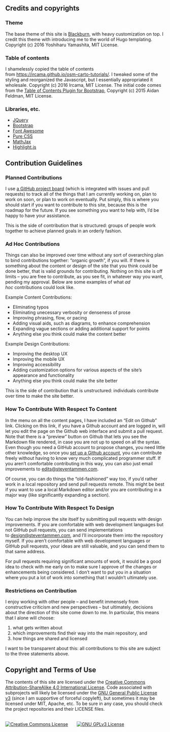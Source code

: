 ## Credits and copyrights

### Theme

The base theme of this site is [Blackburn](https://github.com/yoshiharuyamashita/blackburn), with heavy customization on top. I credit this theme with introducing me to the world of Hugo templating. Copyright (c) 2016 Yoshiharu Yamashita, MIT License.

### Table of contents

I shamelessly copied the table of contents from https://ircama.github.io/osm-carto-tutorials/. I tweaked some of the styling and reorganized the Javascript, but I essentially appropriated it wholesale. Copyright (c) 2016 Ircama, MIT License. The initial code comes from the [Table of Contents Plugin for Bootstrap](https://afeld.github.io/bootstrap-toc/), Copyright (c) 2015 Aidan Feldman, MIT License.

### Libraries, etc.

* [JQuery](https://jquery.com/)
* [Bootstrap](https://getbootstrap.com/)
* [Font Awesome](https://fontawesome.com/)
* [Pure CSS](https://purecss.io/)
* [MathJax](https://www.mathjax.org/)
* [Highlight.js](https://highlightjs.org/)

## Contribution Guidelines

### Planned Contributions

I use [a GitHub project board](https://github.com/StevenTammen/steventammen.com/projects/1) (which is integrated with issues and pull requests) to track all of the things that I am currently working on, plan to work on soon, or plan to work on eventually. Put simply, this is where you should start if you want to contribute to this site, because this is the roadmap for the future. If you see something you want to help with, I’d be happy to have your assistance.

This is the side of contribution that is structured: groups of people work together to achieve planned goals in an orderly fashion.

### Ad Hoc Contributions

Things can also be improved over time without any sort of overarching plan to bind contributions together: “organic growth”, if you will. If there is something about the content or design of the site that you think could be done better, that is valid grounds for contributing. Nothing on this site is off limits – you are free to contribute, as you see fit, in whatever way you want, pending my approval. Below are some examples of what *ad hoc* contributions could look like.

Example Content Contributions:

* Eliminating typos
* Eliminating unecessary verbosity or denseness of prose
* Improving phrasing, flow, or pacing
* Adding visual aids, such as diagrams, to enhance comprehension
* Expanding vague sections or adding additional support for points
* Anything else you think could make the content better

Example Design Contributions:

* Improving the desktop UX
* Improving the mobile UX
* Improving accessibility
* Adding customization options for various aspects of the site’s appearance and functionality
* Anything else you think could make the site better

This is the side of contribution that is unstructured: individuals contribute over time to make the site better.

### How To Contribute With Respect To Content

In the menu on all the content pages, I have included an “Edit on Github” link. Clicking on this link, if you have a Github account and are logged in, will let you edit the page on the Github web interface and submit a pull request. Note that there is a “preview” button on Github that lets you see the Markdown file rendered, in case you are not up to speed on all the syntax. Even though you need a GitHub account to propose changes, you need little other knowledge, so once you [set up a Github account](https://github.com/join), you can contribute freely without having to know very much complicated programmer stuff. If you aren’t comfortable contributing in this way, you can also just email improvements to [edits@steventammen.com](mailto:edits@steventammen.com).

Of course, you can do things the “old-fashioned” way too, if you’d rather work in a local repository and send pull requests remote. This might be best if you want to use a local Markdown editor and/or you are contributing in a major way (like significantly expanding a section).

### How To Contribute With Respect To Design

You can help improve the site itself by submitting pull requests with design improvements. If you are comfortable with web development languages but not GitHub pull requests, you can send implementations to [design@steventammen.com](mailto:design@steventammen.com), and I’ll incorporate them into the repository myself. If you aren’t comfortable with web development languages or GitHub pull requests, your ideas are still valuable, and you can send them to that same address.

For pull requests requiring significant amounts of work, it would be a good idea to check with me early on to make sure I approve of the changes or enhancements being considered. I don’t want to put you in a situation where you put a lot of work into something that I wouldn’t ultimately use.

### Restrictions on Contribution

I enjoy working with other people – and benefit immensely from constructive criticism and new perspectives – but ultimately, decisions about the direction of this site come down to me. In particular, this means that I alone will choose:

1. what gets written about
2. which improvements find their way into the main repository, and
3. how things are shared and licensed

I want to be transparent about this: all contributions to this site are subject to the three statements above.

## Copyright and Terms of Use

The contents of this site are licensed under the [Creative Commons Attribution-ShareAlike 4.0 International License](http://creativecommons.org/licenses/by-sa/4.0/). Code associated with subprojects will likely be licensed under the [GNU General Public License v3](http://www.gnu.org/licenses/gpl.html) (since I am supportive of forceful copyleft), but sometimes it may be licensed under MIT, Apache, etc. To be sure in any case, you should check the project repositories and their LICENSE files.

<br/>
<a rel="license", href="http://creativecommons.org/licenses/by-sa/4.0/"><img src="https://i.creativecommons.org/l/by-sa/4.0/88x31.png", alt="Creative Commons License"></a> &nbsp; &nbsp; &nbsp; <a rel="license", href="http://www.gnu.org/licenses/gpl.html"><img src="http://www.gnu.org/graphics/gplv3-88x31.png", alt="GNU GPLv3 License")></a>
